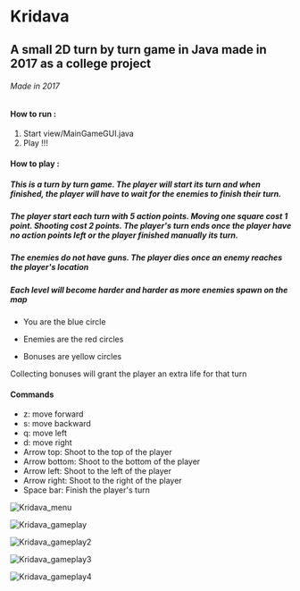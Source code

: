 # Kridava
## A small 2D turn by turn game in Java made in 2017 as a college project

###### Made in 2017

#### How to run : 
1) Start view/MainGameGUI.java
2) Play !!!

#### How to play :
  ##### This is a turn by turn game. The player will start its turn and when finished, the player will have to wait for the enemies to finish their turn.
  ##### The player start each turn with 5 action points. Moving one square cost 1 point. Shooting cost 2 points. The player's turn ends once the player have no action points left or the player finished manually its turn.
  ##### The enemies do not have guns. The player dies once an enemy reaches the player's location
  ##### Each level will become harder and harder as more enemies spawn on the map

  - You are the blue circle

  - Enemies are the red circles

  - Bonuses are yellow circles


Collecting bonuses will grant the player an extra life for that turn

#### Commands
  - z: move forward
  - s: move backward
  - q: move left
  - d: move right
  - Arrow top: Shoot to the top of the player
  - Arrow bottom: Shoot to the bottom of the player
  - Arrow left: Shoot to the left of the player
  - Arrow right: Shoot to the right of the player
  - Space bar: Finish the player's turn



![Kridava_menu](https://github.com/Finrood/Kridava/assets/66259833/7ae327ec-a6b1-4eac-bde4-9506a13cd204)

![Kridava_gameplay](https://github.com/Finrood/Kridava/assets/66259833/7d4261ed-4e43-4fc3-9d19-c28868dcfa05)

![Kridava_gameplay2](https://github.com/Finrood/Kridava/assets/66259833/64eed8d5-f052-4475-9c8e-71aa7d0c107e)

![Kridava_gameplay3](https://github.com/Finrood/Kridava/assets/66259833/7ef46aa2-7bcc-4bde-ae11-1d71ae492881)

![Kridava_gameplay4](https://github.com/Finrood/Kridava/assets/66259833/bceec872-39b6-4c2b-8f70-8a148f3f69c9)

